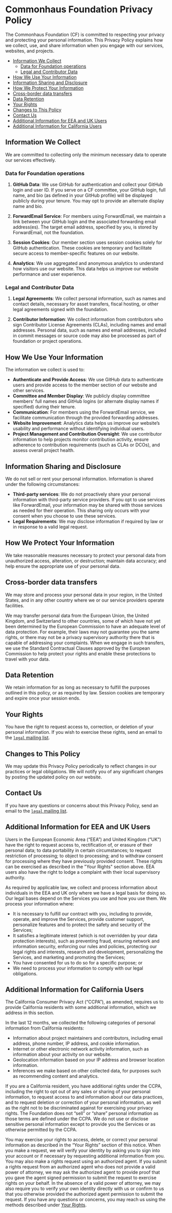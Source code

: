 # Commonhaus Foundation Privacy Policy

The Commonhaus Foundation (CF) is committed to respecting your privacy and protecting your personal information.
This Privacy Policy explains how we collect, use, and share information when you engage with our services, websites, and projects.

- [Information We Collect](#information-we-collect)
    - [Data for Foundation operations](#data-for-foundation-operations)
    - [Legal and Contributor Data](#legal-and-contributor-data)
- [How We Use Your Information](#how-we-use-your-information)
- [Information Sharing and Disclosure](#information-sharing-and-disclosure)
- [How We Protect Your Information](#how-we-protect-your-information)
- [Cross-border data transfers](#cross-border-data-transfers)
- [Data Retention](#data-retention)
- [Your Rights](#your-rights)
- [Changes to This Policy](#changes-to-this-policy)
- [Contact Us](#contact-us)
- [Additional Information for EEA and UK Users](#additional-information-for-eea-and-uk-users)
- [Additional Information for California Users](#additional-information-for-california-users)

## Information We Collect

We are committed to collecting only the minimum necessary data to operate our services effectively.

### Data for Foundation operations

1. **GitHub Data**: We use GitHub for authentication and collect your GitHub login and user ID.
    If you serve on a CF committee, your GitHub login, full name, and bio (as defined in your GitHub profile) will be displayed publicly during your tenure.
    You may opt to provide an alternate display name and bio.

2. **ForwardEmail Service**: For members using ForwardEmail, we maintain a link between your GitHub login and the associated forwarding email address(es).
    The target email address, specified by you, is stored by ForwardEmail, not the foundation.

3. **Session Cookies**: Our member section uses session cookies solely for GitHub authentication.
    These cookies are temporary and facilitate secure access to member-specific features on our website.

4. **Analytics**: We use aggregated and anonymous analytics to understand how visitors use our website.
    This data helps us improve our website performance and user experience.

### Legal and Contributor Data

1. **Legal Agreements**: We collect personal information, such as names and contact details, necessary for asset transfers, fiscal hosting, or other legal agreements signed with the foundation.

2. **Contributor Information**: We collect information from contributors who sign Contributor License Agreements (CLAs), including names and email addresses.
    Personal data, such as names and email addresses, included in commit messages or source code may also be processed as part of foundation or project operations.

## How We Use Your Information

The information we collect is used to:

- **Authenticate and Provide Access**: We use GitHub data to authenticate users and provide access to the member section of our website and other services.
- **Committee and Member Display**: We publicly display committee members’ full names and GitHub logins (or alternate display names if specified) during their tenure.
- **Communication**: For members using the ForwardEmail service, we facilitate communication through the provided forwarding addresses.
- **Website Improvement**: Analytics data helps us improve our website’s usability and performance without identifying individual users.
- **Project Management and Contribution Oversight**: We use contributor information to help projects monitor contribution activity, ensure adherence to contribution requirements (such as CLAs or DCOs), and assess overall project health.

## Information Sharing and Disclosure

We do not sell or rent your personal information. Information is shared under the following circumstances:

- **Third-party services**: We do not proactively share your personal information with third-party service providers.
    If you opt to use services like ForwardEmail, your information may be shared with those services as needed for their operation.
    This sharing only occurs with your consent when you choose to use these services.
- **Legal Requirements**: We may disclose information if required by law or in response to a valid legal request.

## How We Protect Your Information

We take reasonable measures necessary to protect your personal data from unauthorized access, alteration, or destruction; maintain data accuracy; and help ensure the appropriate use of your personal data.

## Cross-border data transfers

We may store and process your personal data in your region, in the United States, and in any other country where we or our service providers operate facilities.

We may transfer personal data from the European Union, the United Kingdom, and Switzerland to other countries, some of which have not yet been determined by the European Commission to have an adequate level of data protection.
For example, their laws may not guarantee you the same rights, or there may not be a privacy supervisory authority there that is capable of addressing your complaints.
When we engage in such transfers, we use the Standard Contractual Clauses approved by the European Commission to help protect your rights and enable these protections to travel with your data.

## Data Retention

We retain information for as long as necessary to fulfill the purposes outlined in this policy, or as required by law.
Session cookies are temporary and expire once your session ends.

## Your Rights

You have the right to request access to, correction, or deletion of your personal information.
If you wish to exercise these rights, send an email to the [`legal` mailing list][CONTACTS.yaml].

## Changes to This Policy

We may update this Privacy Policy periodically to reflect changes in our practices or legal obligations.
We will notify you of any significant changes by posting the updated policy on our website.

## Contact Us

If you have any questions or concerns about this Privacy Policy, send an email to the [`legal` mailing list][CONTACTS.yaml].

## Additional Information for EEA and UK Users

Users in the European Economic Area (“EEA”) and United Kingdom (“UK”) have the right to request access to, rectification of, or erasure of their personal data; to data portability in certain circumstances; to request restriction of processing; to object to processing; and to withdraw consent for processing where they have previously provided consent. These rights can be exercised as described in the "Your Rights" section above. EEA users also have the right to lodge a complaint with their local supervisory authority.

As required by applicable law, we collect and process information about individuals in the EEA and UK only where we have a legal basis for doing so. Our legal bases depend on the Services you use and how you use them. We process your information where:

- It is necessary to fulfill our contract with you, including to provide, operate, and improve the Services, provide customer support, personalize features and to protect the safety and security of the Services;
- It satisfies a legitimate interest (which is not overridden by your data protection interests), such as preventing fraud, ensuring network and information security, enforcing our rules and policies, protecting our legal rights and interests, research and development, personalizing the Services, and marketing and promoting the Services;
- You have consented for us to do so for a specific purpose; or
- We need to process your information to comply with our legal obligations.

## Additional Information for California Users

The California Consumer Privacy Act (“CCPA”), as amended, requires us to provide California residents with some additional information, which we address in this section.

In the last 12 months, we collected the following categories of personal information from California residents:

- Information about project maintainers and contributors, including email address, phone number, IP address, and cookie information.
- Internet or other electronic network activity information, such as information about your activity on our website.
- Geolocation information based on your IP address and browser location information.
- Inferences we make based on other collected data, for purposes such as recommending content and analytics.

If you are a California resident, you have additional rights under the CCPA, including the right to opt out of any sales or sharing of your personal information, to request access to and information about our data practices, and to request deletion or correction of your personal information, as well as the right not to be discriminated against for exercising your privacy rights. The Foundation does not “sell” or “share” personal information as those terms are defined under the CCPA. We do not use or disclose sensitive personal information except to provide you the Services or as otherwise permitted by the CCPA.

You may exercise your rights to access, delete, or correct your personal information as described in the “Your Rights” section of this notice. When you make a request, we will verify your identity by asking you to sign into your account or if necessary by requesting additional information from you. You may also make a rights request using an authorized agent. If you submit a rights request from an authorized agent who does not provide a valid power of attorney, we may ask the authorized agent to provide proof that you gave the agent signed permission to submit the request to exercise rights on your behalf. In the absence of a valid power of attorney, we may also require you to verify your own identity directly with us or confirm to us that you otherwise provided the authorized agent permission to submit the request. If you have any questions or concerns, you may reach us using the methods described under [Your Rights](#your-rights).

[CONTACTS.yaml]: https://github.com/commonhaus/foundation/blob/main/CONTACTS.yaml
